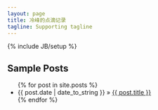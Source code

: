 ```yaml
---
layout: page
title: 冷峰的点滴记录
tagline: Supporting tagline
---
```

{% include JB/setup %}
    
## Sample Posts

<ul class="posts">
  {% for post in site.posts %}
    <li><span>{{ post.date | date_to_string }}</span> &raquo; <a href="{{ BASE_PATH }}{{ post.url }}">{{ post.title }}</a></li>
  {% endfor %}
</ul>

